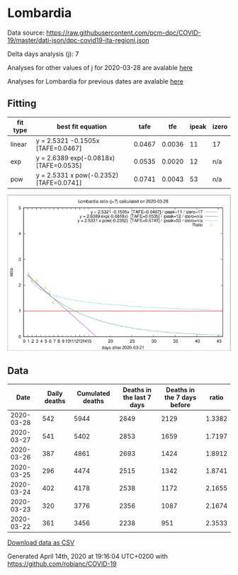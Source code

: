 # Lombardia

Data source: https://raw.githubusercontent.com/pcm-dpc/COVID-19/master/dati-json/dpc-covid19-ita-regioni.json

Delta days analysis (j): 7

Analyses for other values of j for 2020-03-28 are avalable [here](../2020-03-28/README.md)

Analyses for Lombardia for previous dates are avalable [here](../README.md)

## Fitting 
|fit type|best fit equation|tafe|tfe|ipeak|izero|
|-------|-----|--------|------|---|---|
|linear|y = 2.5321 -0.1505x  [TAFE=0.0467]|0.0467|0.0036|11|17|
|exp|y = 2.6389 exp(-0.0818x)  [TAFE=0.0535]|0.0535|0.0020|12|n/a|
|pow|y = 2.5331 x pow(-0.2352)  [TAFE=0.0741]|0.0741|0.0043|53|n/a|

![Plot](COVID-19_lombardia_j7_2020-03-28.png)

## Data
|Date|Daily deaths|Cumulated deaths|Deaths in the last 7 days|Deaths in the 7 days before|ratio|
|----|----------|-----------|-------|--------------------|-----|
|2020-03-28|542|5944|2849|2129|1.3382|
|2020-03-27|541|5402|2853|1659|1.7197|
|2020-03-26|387|4861|2693|1424|1.8912|
|2020-03-25|296|4474|2515|1342|1.8741|
|2020-03-24|402|4178|2538|1172|2.1655|
|2020-03-23|320|3776|2356|1087|2.1674|
|2020-03-22|361|3456|2238|951|2.3533|

[Download data as CSV](COVID-19_lombardia_j7_2020-03-28.csv)

Generated April 14th, 2020 at 19:16:04 UTC+0200 with https://github.com/robianc/COVID-19
